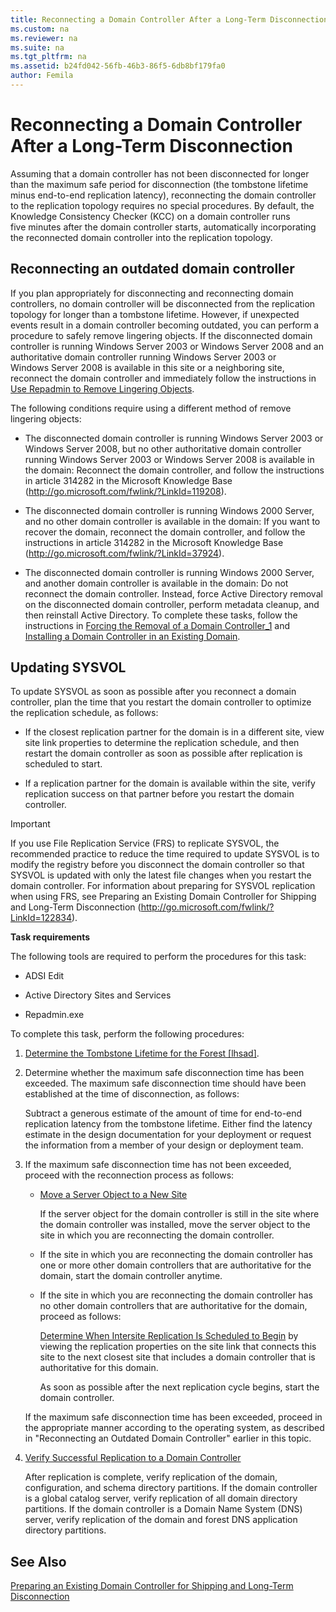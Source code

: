 ```yaml
---
title: Reconnecting a Domain Controller After a Long-Term Disconnection
ms.custom: na
ms.reviewer: na
ms.suite: na
ms.tgt_pltfrm: na
ms.assetid: b24fd042-56fb-46b3-86f5-6db8bf179fa0
author: Femila
---
```

# Reconnecting a Domain Controller After a Long-Term Disconnection
  Assuming that a domain controller has not been disconnected for longer than the maximum safe period for disconnection \(the tombstone lifetime minus end\-to\-end replication latency\), reconnecting the domain controller to the replication topology requires no special procedures. By default, the Knowledge Consistency Checker \(KCC\) on a domain controller runs five minutes after the domain controller starts, automatically incorporating the reconnected domain controller into the replication topology.  
  
## Reconnecting an outdated domain controller  
 If you plan appropriately for disconnecting and reconnecting domain controllers, no domain controller will be disconnected from the replication topology for longer than a tombstone lifetime. However, if unexpected events result in a domain controller becoming outdated, you can perform a procedure to safely remove lingering objects. If the disconnected domain controller is running Windows Server 2003 or Windows Server 2008 and an authoritative domain controller running Windows Server 2003 or Windows Server 2008 is available in this site or a neighboring site, reconnect the domain controller and immediately follow the instructions in [Use Repadmin to Remove Lingering Objects](../Topic/Use-Repadmin-to-Remove-Lingering-Objects.md).  
  
 The following conditions require using a different method of remove lingering objects:  
  
-   The disconnected domain controller is running Windows Server 2003 or Windows Server 2008, but no other authoritative domain controller running Windows Server 2003 or Windows Server 2008 is available in the domain: Reconnect the domain controller, and follow the instructions in article 314282 in the Microsoft Knowledge Base \([http:\/\/go.microsoft.com\/fwlink\/?LinkId\=119208](http://go.microsoft.com/fwlink/?LinkId=119208)\).  
  
-   The disconnected domain controller is running Windows 2000 Server, and no other domain controller is available in the domain: If you want to recover the domain, reconnect the domain controller, and follow the instructions in article 314282 in the Microsoft Knowledge Base \([http:\/\/go.microsoft.com\/fwlink\/?LinkId\=37924](http://go.microsoft.com/fwlink/?LinkId=37924)\).  
  
-   The disconnected domain controller is running Windows 2000 Server, and another domain controller is available in the domain: Do not reconnect the domain controller. Instead, force Active Directory removal on the disconnected domain controller, perform metadata cleanup, and then reinstall Active Directory. To complete these tasks, follow the instructions in [Forcing the Removal of a Domain Controller_1](../Topic/Forcing-the-Removal-of-a-Domain-Controller_1.md) and [Installing a Domain Controller in an Existing Domain](../Topic/Installing-a-Domain-Controller-in-an-Existing-Domain.md).  
  
## Updating SYSVOL  
 To update SYSVOL as soon as possible after you reconnect a domain controller, plan the time that you restart the domain controller to optimize the replication schedule, as follows:  
  
-   If the closest replication partner for the domain is in a different site, view site link properties to determine the replication schedule, and then restart the domain controller as soon as possible after replication is scheduled to start.  
  
-   If a replication partner for the domain is available within the site, verify replication success on that partner before you restart the domain controller.  
  
> [!IMPORTANT]  
>  If you use File Replication Service \(FRS\) to replicate SYSVOL, the recommended practice to reduce the time required to update SYSVOL is to modify the registry before you disconnect the domain controller so that SYSVOL is updated with only the latest file changes when you restart the domain controller. For information about preparing for SYSVOL replication when using FRS, see Preparing an Existing Domain Controller for Shipping and Long\-Term Disconnection \([http:\/\/go.microsoft.com\/fwlink\/?LinkId\=122834](http://go.microsoft.com/fwlink/?LinkId=122834)\).  
  
 **Task requirements**  
  
 The following tools are required to perform the procedures for this task:  
  
-   ADSI Edit  
  
-   Active Directory Sites and Services  
  
-   Repadmin.exe  
  
 To complete this task, perform the following procedures:  
  
1.  [Determine the Tombstone Lifetime for the Forest &#91;lhsad&#93;](assetId:///e4b69fc8-c041-4bc6-baf1-581d3ad4651e).  
  
2.  Determine whether the maximum safe disconnection time has been exceeded. The maximum safe disconnection time should have been established at the time of disconnection, as follows:  
  
     Subtract a generous estimate of the amount of time for end\-to\-end replication latency from the tombstone lifetime. Either find the latency estimate in the design documentation for your deployment or request the information from a member of your design or deployment team.  
  
3.  If the maximum safe disconnection time has not been exceeded, proceed with the reconnection process as follows:  
  
    -   [Move a Server Object to a New Site](../Topic/Move-a-Server-Object-to-a-New-Site.md)  
  
         If the server object for the domain controller is still in the site where the domain controller was installed, move the server object to the site in which you are reconnecting the domain controller.  
  
    -   If the site in which you are reconnecting the domain controller has one or more other domain controllers that are authoritative for the domain, start the domain controller anytime.  
  
    -   If the site in which you are reconnecting the domain controller has no other domain controllers that are authoritative for the domain, proceed as follows:  
  
         [Determine When Intersite Replication Is Scheduled to Begin](../Topic/Determine-When-Intersite-Replication-Is-Scheduled-to-Begin.md) by viewing the replication properties on the site link that connects this site to the next closest site that includes a domain controller that is authoritative for this domain.  
  
         As soon as possible after the next replication cycle begins, start the domain controller.  
  
     If the maximum safe disconnection time has been exceeded, proceed in the appropriate manner according to the operating system, as described in "Reconnecting an Outdated Domain Controller" earlier in this topic.  
  
4.  [Verify Successful Replication to a Domain Controller](../Topic/Verify-Successful-Replication-to-a-Domain-Controller.md)  
  
     After replication is complete, verify replication of the domain, configuration, and schema directory partitions. If the domain controller is a global catalog server, verify replication of all domain directory partitions. If the domain controller is a Domain Name System \(DNS\) server, verify replication of the domain and forest DNS application directory partitions.  
  
## See Also  
 [Preparing an Existing Domain Controller for Shipping and Long-Term Disconnection](../Topic/Preparing-an-Existing-Domain-Controller-for-Shipping-and-Long-Term-Disconnection.md)  
  
  